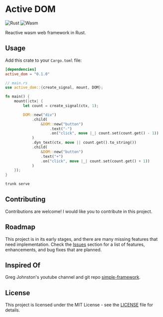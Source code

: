 # Active DOM

![Rust](https://img.shields.io/badge/Rust-DD3515?style=for-the-badge&logo=rust&logoColor=white)
![Wasm](https://img.shields.io/badge/Wasm-5B48D9?style=for-the-badge&logo=webassembly&logoColor=white)

Reactive wasm web framework in Rust.

## Usage

Add this crate to your `Cargo.toml` file:

```toml
[dependencies]
active_dom = "0.1.0"
```

```rs
// main.rs
use active_dom::{create_signal, mount, DOM};

fn main() {
    mount(|ctx| {
        let count = create_signal(ctx, 1);

        DOM::new("div")
            .child(
                &DOM::new("button")
                    .text("-")
                    .on("click", move |_| count.set(count.get() - 1))
            )
            .dyn_text(ctx, move || count.get().to_string())
            .child(
                &DOM::new("button")
                .text("+")
                .on("click", move |_| count.set(count.get() + 1))
            )
    });
}
```

```bash
trunk serve
```

## Contributing

Contributions are welcome! I would like you to contribute in this project.

## Roadmap

This project is in its early stages, and there are many missing features that need implementation. Check the [Issues](https://github.com/mdmahikaishar/active-dom/issues) section for a list of features, enhancements, and bug fixes that are planned.


## Inspired Of

Greg Johnston's youtube channel and git repo [simple-framework](https://github.com/gbj/simple-framework).


## License

This project is licensed under the MIT License - see the [LICENSE](https://github.com/mdmahikaishar/active-dom/LICENSE) file for details.
